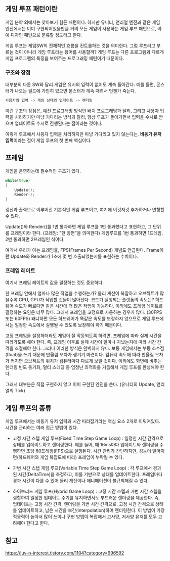 ## 게임 루프 패턴이란
게임 분야 외에서는 찾아보기 힘든 패턴이다.
하지만 유니티, 언리얼 엔진과 같은 게임 엔진에서는 이미 구현되어있을만큼 
거의 모든 게임이 사용하는 게임 루프 패턴으로, 아예 디자인 패턴으로 분류할 정도라고 한다.

게임 루프는 게임SW의 전체적인 흐름을 컨트롤하는 것을 의미한다.
그럼 루프라고 부르는 것이 아니라 게임 루프라는 용어를 사용할까?
게임 루프는 다른 프로그램과 다르게 게임 프로그램의 특징을 보여주는 프로그래밍 패턴이기 때문이다.

### 구조와 장점
대부분의 다른 SW와 달리 게임은 유저의 입력이 없어도 계속 돌아간다.
예를 들면, 몬스터가 나오는 필드에 가만히 있으면 몬스터가 계속 때려서 언젠가 죽는다.

```cpp
사용자의 입력 -> 게임 상태의 업데이트 -> 렌더링
```

이런 구조의 장점은, 
예전 프로그래밍 방식인 배치 프로그래밍과 달리,
그리고 사용자 입력을 처리하기만 마냥 기다리는 방식과 달리,
항상 루프가 돌아가면서 입력을 수시로 받으며 업데이트도 수시로 진행된다는 점이라는 것이다.

이렇게 루프에서 사용자 입력을 처리하지만 마냥 기다리고 있지 않는다는, **비동기 유저 입력**이라는 점이 게임 루프의 첫 번째 핵심이다.

## 프레임
게임을 운영하는데 필수적인 구조가 있다.

```cpp
while(true)
{
	Update();
	Render();
}
```

갱신과 출력으로 이루어진 기본적인 게임 루프이고, 여기에 이것저것 추가하거나 변형할 수 있다.

Update()와 Render()를 1번 통과하면 게임 루프를 1번 통과했다고 표현하고, 그 단위를 프레임이라 한다. (프레임: "한 장면"을 의미한다)
게임루프를 1번 통과하면 1프레임, 2번 통과하면 2프레임인 식이다.

여기서 우리가 아는 프레임률, FPS(Frames Per Second) 개념도 언급된다.
Frame이란 Update와 Render가 1초에 몇 번 호출되었는지를 표현하는 수치이다.

### 프레임 레이트
여기서 프레임 레이트의 값을 결정하는 것도 중요하다.

한 프레임 안에서 얼마나 많은 작업을 수행하는가? 물리 계산이 복잡하고 오브젝트가 많을수록 CPU, GPU가 작업할 것들이 많아진다.
코드가 실행되는 플랫폼의 속도는? 하드웨어 속도가 빠르다면 같은 시간에 더 많은 작업이 가능하다.
이외에도 프레임 레이트를 결정하는 요인은 너무 많다. 그래서 프레임을 고정으로 사용하는 경우가 많다. (30FPS 또는 60FPS) 왜냐하면 모든 하드웨어가 똑같은 속도를 보장하지 않으므로 게임 루프에서는 일정한 속도에서 실행될 수 있도록 보장해야 하기 때문이다.

고정 프레임을 설정하더라도 게임이 잘 작동되도록 하려면, 프레임에 따라 실제 시간을 따라가도록 해야 한다. 즉, 프레임 이후로 실제 시간이 얼마나 지났는지에 따라 시간 간격을 조절해야 한다. 그러나 이러한 방식은 완벽하지 않다. 보통 게임에서는 부동 소수점(float)을 쓰기 때문에 반올림 오차가 생기기 마련이다. 컴퓨터 속도에 따라 반올림 오차가 커지면 오브젝트의 위치가 컴퓨터마다 다르게 보일 것이다. 이외에도 화면에 비추는 렌더링 빈도 동기화, 멀티 스레딩 등 엄청난 최적화를 거듭해서 게임 루프를 완성해야 한다.

그래서 대부분은 직접 구현하지 않고 이미 구현된 엔진을 쓴다.
(유니티의 Update, 언리얼의 Tick)

## 게임 루프의 종류
게임 루프에서는 비동기 유저 입력과 시간 따라잡기라는 핵심 요소 2개로 이뤄져있다.
시간을 관리하는 여러 접근 방법이 있다.

- 고정 시간 스텝 게임 루프(Fixed Time Step Game Loop)
: 일정한 시간 간격으로 상태를 업데이트하고 렌더링한다. 예를 들어, 매 16ms마다 업데이트와 렌더링을 수행하면 초당 60프레임(FPS)으로 실행된다. 시간 관리가 간단하지만, 성능이 떨어지면(하드웨어와 게임 복잡도에 따라) 프레임이 누락될 수 있다.

- 가변 시간 스텝 게임 루프(Variable Time Step Game Loop)
: 각 루프에서 경과된 시간(DeltaTime)을 측정하고, 이를 기반으로 상태를 업데이트한다.
프레임마다 경과 시간이 다를 수 있어 물리 계산이나 애니메이션이 불규칙해질 수 있다.

- 하이브리드 게임 루프(Hybrid Game Loop)
: 고정 시간 스텝과 가변 시간 스텝을 결합하여 일정한 업데이트 주기를 유지하면서도 부드러운 렌더링을 제공한다.
즉, 업데이트는 고정 시간 간격, 렌더링을 가변 시간 간격으로.
고정 시간 간격으로 상태를 업데이트하고, 남은 시간을 보간(interpolation)하여 렌더링한다.
이 방법이 가장 적응력이 높아서 많이 쓰이나 구현 방법이 복잡해서 고사양, 저사양 유저를 모두 고려해야 한다고 한다.


## 참고
https://luv-n-interest.tistory.com/1104?category=996592
